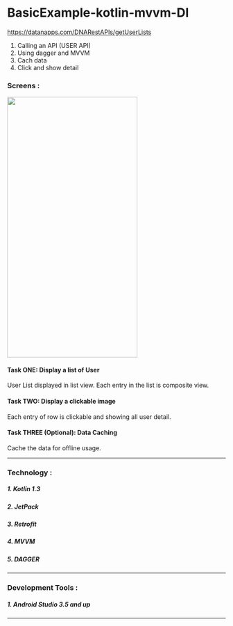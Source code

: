 # BasicExample-kotlin-mvvm-DI

https://datanapps.com/DNARestAPIs/getUserLists

1. Calling an API (USER API)
2. Using dagger and MVVM
3. Cach data
4. Click and show detail


### Screens : 
<img src="https://github.com/datanapps/BasicExample-kotlin-mvvm-DI-/blob/master/appdetail/screens/screen1.png" height="600" width="300">



#### Task ONE: Display a list of User
User List displayed in list view.
Each entry in the list is composite view.



#### Task TWO: Display a clickable image
Each entry of row is clickable and showing all user detail.


#### Task THREE (Optional): Data Caching
Cache the data for offline usage.


-------------------------------------------------

### Technology :
##### 1. Kotlin 1.3
##### 2. JetPack
##### 3. Retrofit
##### 4. MVVM
##### 5. DAGGER

-------------------------------------------------

### Development Tools : 
##### 1. Android Studio 3.5 and up

-------------------------------------------------
